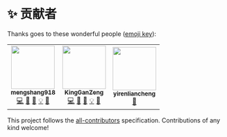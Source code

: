 # ✨ 贡献者

Thanks goes to these wonderful people ([emoji key](https://allcontributors.org/docs/en/emoji-key)):

<!-- ALL-CONTRIBUTORS-LIST:START - Do not remove or modify this section -->
<!-- prettier-ignore-start -->
<!-- markdownlint-disable -->
<table>
  <tr>
    <td align="center"><a href="https://mengshang918.github.io/blog/"><img src="https://avatars.githubusercontent.com/u/19370610?v=4?s=100" width="100px;" alt=""/><br /><sub><b>mengshang918</b></sub></a><br /><a href="https://github.com/JDFED/drip-form/commits?author=mengshang918" title="Code">💻</a> <a href="https://github.com/JDFED/drip-form/issues?q=author%3Amengshang918" title="Bug reports">🐛</a> <a href="https://github.com/JDFED/drip-form/commits?author=mengshang918" title="Documentation">📖</a> <a href="#example-mengshang918" title="Examples">💡</a> <a href="#ideas-mengshang918" title="Ideas, Planning, & Feedback">🤔</a></td>
    <td align="center"><a href="https://github.com/KingGanZeng"><img src="https://avatars.githubusercontent.com/u/22743840?v=4?s=100" width="100px;" alt=""/><br /><sub><b>KingGanZeng</b></sub></a><br /><a href="https://github.com/JDFED/drip-form/commits?author=KingGanZeng" title="Code">💻</a> <a href="https://github.com/JDFED/drip-form/issues?q=author%3AKingGanZeng" title="Bug reports">🐛</a> <a href="https://github.com/JDFED/drip-form/commits?author=KingGanZeng" title="Documentation">📖</a> <a href="#example-KingGanZeng" title="Examples">💡</a> <a href="#ideas-KingGanZeng" title="Ideas, Planning, & Feedback">🤔</a></td>
    <td align="center"><a href="https://github.com/yirenliancheng"><img src="https://avatars.githubusercontent.com/u/53106277?v=4?s=100" width="100px;" alt=""/><br /><sub><b>yirenliancheng</b></sub></a><br /><a href="https://github.com/JDFED/drip-form/commits?author=yirenliancheng" title="Documentation">📖</a></td>
  </tr>
</table>

<!-- markdownlint-restore -->
<!-- prettier-ignore-end -->

<!-- ALL-CONTRIBUTORS-LIST:END -->

This project follows the [all-contributors](https://github.com/all-contributors/all-contributors) specification. Contributions of any kind welcome!